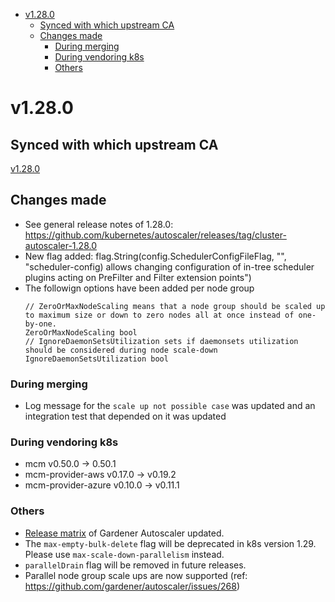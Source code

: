 <!--- For help refer to https://github.com/kubernetes/kubernetes/blob/master/CHANGELOG/CHANGELOG-1.20.md?plain=1 as example --->

- [v1.28.0](#v1280)
  - [Synced with which upstream CA](#synced-with-which-upstream-ca)
  - [Changes made](#changes-made)
    - [During merging](#during-merging)
    - [During vendoring k8s](#during-vendoring-k8s)
    - [Others](#others)


# v1.28.0


## Synced with which upstream CA

[v1.28.0](https://github.com/kubernetes/autoscaler/tree/cluster-autoscaler-1.28.0/cluster-autoscaler)

## Changes made
 - See general release notes of 1.28.0: https://github.com/kubernetes/autoscaler/releases/tag/cluster-autoscaler-1.28.0
 - New flag added: flag.String(config.SchedulerConfigFileFlag, "", "scheduler-config) allows changing configuration of in-tree scheduler plugins acting on PreFilter and Filter extension points")
 - The followign options have been added per node group
   ```
   // ZeroOrMaxNodeScaling means that a node group should be scaled up to maximum size or down to zero nodes all at once instead of one-by-one.
   ZeroOrMaxNodeScaling bool
   // IgnoreDaemonSetsUtilization sets if daemonsets utilization should be considered during node scale-down
   IgnoreDaemonSetsUtilization bool
   ```

### During merging
  - Log message for the `scale up not possible case` was updated and an integration test that depended on it was updated

### During vendoring k8s
- mcm v0.50.0 -> 0.50.1
- mcm-provider-aws v0.17.0 -> v0.19.2
- mcm-provider-azure v0.10.0 -> v0.11.1

### Others
- [Release matrix](../README.md#releases-gardenerautoscaler) of Gardener Autoscaler updated.
- The `max-empty-bulk-delete` flag will be deprecated in k8s version 1.29. Please use `max-scale-down-parallelism` instead.
- `parallelDrain` flag will be removed in future releases.
- Parallel node group scale ups are now supported (ref: https://github.com/gardener/autoscaler/issues/268)